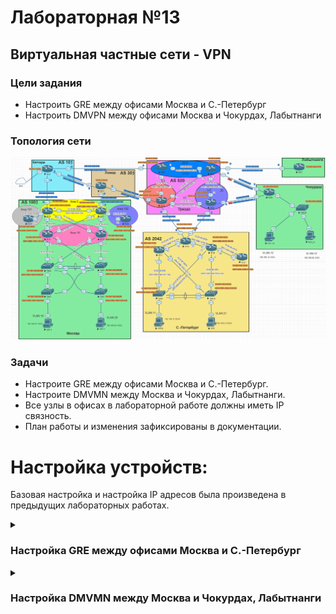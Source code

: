 # Лабораторная №13

## Виртуальная частные сети - VPN

### Цели задания

- Настроить GRE между офисами Москва и С.-Петербург
- Настроить DMVPN между офисами Москва и Чокурдах, Лабытнанги

### Топология сети

![](./img/lab_13.png)

### Задачи

- Настроите GRE между офисами Москва и С.-Петербург.
- Настроите DMVMN между Москва и Чокурдах, Лабытнанги.
- Все узлы в офисах в лабораторной работе должны иметь IP связность.
- План работы и изменения зафиксированы в документации.

# Настройка устройств:

Базовая настройка и настройка IP адресов была произведена в предыдущих лабораторных работах.

<details>

<summary><H3>Настройка GRE между офисами Москва и С.-Петербург</H3></summary>

Между офисами Москва и С.-Петербург создадим два GRE канала:

- от R14 до R18 на интерфейс **e0/2**
- от R15 до R18 на интерфейс **e0/3**

## Таблица адресов для GRE между офисами Москва и С.-Петербург

| Device | Interface | IP Address  | Subnet Mask     | Default Gateway | Description     |
| ------ | --------- | ----------- | --------------- | --------------- | --------------- |
| R14    | tun0      | 172.16.10.1 | 255.255.255.252 |                 | to_SPB_R18_e0/2 |
| R15    | tun1      | 172.16.10.5 | 255.255.255.252 |                 | to_SPB_R18_e0/3 |
| R18    | tun0      | 172.16.10.2 | 255.255.255.252 |                 | to_MSK_R14      |
|        | tun1      | 172.16.10.6 | 255.255.255.252 |                 | to_MSK_R15      |

### R14

```
interface Tunnel0
 description to_SPB_R18_e0/2
 ip address 172.16.10.1 255.255.255.252
 tunnel source Ethernet0/2
 tunnel destination 67.73.193.2
 tunnel key 1
!
```

### R15

```
interface Tunnel1
 description to_SPB_R18_e0/3
 ip address 172.16.10.5 255.255.255.252
 tunnel source Ethernet0/2
 tunnel destination 64.210.65.2
 tunnel key 2
!
```

### R18

```
!
interface Tunnel0
 description to_MSK_R14
 ip address 172.16.10.2 255.255.255.252
 tunnel source Ethernet0/2
 tunnel destination 207.231.240.2
 tunnel key 1
!
interface Tunnel1
 description to_MSK_R15
 ip address 172.16.10.6 255.255.255.252
 tunnel source Ethernet0/3
 tunnel destination 128.249.190.2
 tunnel key 2
!
```

### Проверка работы GRE туннелей

#### tun0 R14

!["tun0 R14"](./img/tun0_r14.png)

#### tun1 R15

!["tun1 R15"](./img/tun1_r15.png)

#### tun0 R18

!["tun0 R18"](./img/tun0_r18.png)

#### tun1 R18

!["tun1 R18"](./img/tun1_r18.png)

#### пинги с R18 на адреса туннелей R14 и R15

!["пинги с R18 на адреса туннелей R14 и R15"](./img/ping_r18_tun.png)

</details>

<details>

<summary><H3>Настройка DMVMN между Москва и Чокурдах, Лабытнанги</H3></summary>

Маршрутизаторам R14 и R15 в офисе Москва назначим роль **HUB**

### R14

```
!
interface Tunnel10
 description DMVPN
 ip address 172.16.100.14 255.255.255.0
 no ip redirects
 ip nhrp map multicast dynamic
 ip nhrp network-id 100
 tunnel source Ethernet0/2
 tunnel mode gre multipoint
 tunnel key 100
!
```

### R15

```
!
interface Tunnel10
 description DMVPN
 ip address 172.16.100.15 255.255.255.0
 no ip redirects
 ip nhrp map multicast dynamic
 ip nhrp network-id 100
 tunnel source Ethernet0/2
 tunnel mode gre multipoint
 tunnel key 100
!
```

Маршрутизаторам R27 и R28 назначим роль **SPOKE** и создадим **nhrp map** на оба **HUB**

### R27

```
!
interface Tunnel10
 ip address 172.16.100.27 255.255.255.0
 no ip redirects
 ip nhrp map 172.16.100.14 207.231.240.2
 ip nhrp map multicast 207.231.240.2
 ip nhrp map 172.16.100.15 128.249.190.2
 ip nhrp map multicast 128.249.190.2
 ip nhrp network-id 100
 ip nhrp nhs 172.16.100.14
 ip nhrp nhs 172.16.100.15
 tunnel source Ethernet0/0
 tunnel mode gre multipoint
 tunnel key 100
!
```

### R28

```
!
interface Tunnel10
 ip address 172.16.100.28 255.255.255.0
 no ip redirects
 ip nhrp map 172.16.100.14 207.231.240.2
 ip nhrp map 172.16.100.15 128.249.190.2
 ip nhrp map multicast 207.231.240.2
 ip nhrp map multicast 128.249.190.2
 ip nhrp network-id 100
 ip nhrp nhs 172.16.100.14
 ip nhrp nhs 172.16.100.15
 tunnel source Ethernet0/1
 tunnel mode gre multipoint
 tunnel key 100
!
```

</details>
